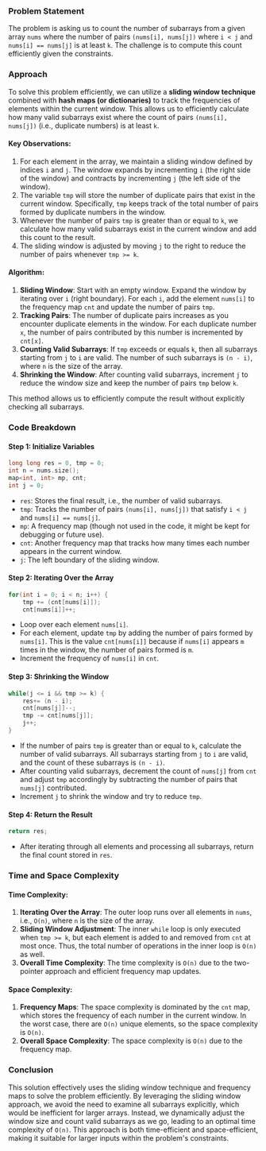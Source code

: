 ### Problem Statement

The problem is asking us to count the number of subarrays from a given array `nums` where the number of pairs `(nums[i], nums[j])` where `i < j` and `nums[i] == nums[j]` is at least `k`. The challenge is to compute this count efficiently given the constraints.

### Approach

To solve this problem efficiently, we can utilize a **sliding window technique** combined with **hash maps (or dictionaries)** to track the frequencies of elements within the current window. This allows us to efficiently calculate how many valid subarrays exist where the count of pairs `(nums[i], nums[j])` (i.e., duplicate numbers) is at least `k`.

#### Key Observations:
1. For each element in the array, we maintain a sliding window defined by indices `i` and `j`. The window expands by incrementing `i` (the right side of the window) and contracts by incrementing `j` (the left side of the window).
2. The variable `tmp` will store the number of duplicate pairs that exist in the current window. Specifically, `tmp` keeps track of the total number of pairs formed by duplicate numbers in the window.
3. Whenever the number of pairs `tmp` is greater than or equal to `k`, we calculate how many valid subarrays exist in the current window and add this count to the result.
4. The sliding window is adjusted by moving `j` to the right to reduce the number of pairs whenever `tmp >= k`.

#### Algorithm:
1. **Sliding Window**: Start with an empty window. Expand the window by iterating over `i` (right boundary). For each `i`, add the element `nums[i]` to the frequency map `cnt` and update the number of pairs `tmp`.
2. **Tracking Pairs**: The number of duplicate pairs increases as you encounter duplicate elements in the window. For each duplicate number `x`, the number of pairs contributed by this number is incremented by `cnt[x]`.
3. **Counting Valid Subarrays**: If `tmp` exceeds or equals `k`, then all subarrays starting from `j` to `i` are valid. The number of such subarrays is `(n - i)`, where `n` is the size of the array.
4. **Shrinking the Window**: After counting valid subarrays, increment `j` to reduce the window size and keep the number of pairs `tmp` below `k`.

This method allows us to efficiently compute the result without explicitly checking all subarrays.

### Code Breakdown

#### Step 1: Initialize Variables
```cpp
long long res = 0, tmp = 0;
int n = nums.size();
map<int, int> mp, cnt;
int j = 0;
```
- `res`: Stores the final result, i.e., the number of valid subarrays.
- `tmp`: Tracks the number of pairs `(nums[i], nums[j])` that satisfy `i < j` and `nums[i] == nums[j]`.
- `mp`: A frequency map (though not used in the code, it might be kept for debugging or future use).
- `cnt`: Another frequency map that tracks how many times each number appears in the current window.
- `j`: The left boundary of the sliding window.

#### Step 2: Iterating Over the Array
```cpp
for(int i = 0; i < n; i++) {
    tmp += (cnt[nums[i]]);
    cnt[nums[i]]++;            
```
- Loop over each element `nums[i]`.
- For each element, update `tmp` by adding the number of pairs formed by `nums[i]`. This is the value `cnt[nums[i]]` because if `nums[i]` appears `m` times in the window, the number of pairs formed is `m`.
- Increment the frequency of `nums[i]` in `cnt`.

#### Step 3: Shrinking the Window
```cpp
while(j <= i && tmp >= k) {
    res+= (n - i);
    cnt[nums[j]]--;
    tmp -= cnt[nums[j]];
    j++;
}
```
- If the number of pairs `tmp` is greater than or equal to `k`, calculate the number of valid subarrays. All subarrays starting from `j` to `i` are valid, and the count of these subarrays is `(n - i)`.
- After counting valid subarrays, decrement the count of `nums[j]` from `cnt` and adjust `tmp` accordingly by subtracting the number of pairs that `nums[j]` contributed.
- Increment `j` to shrink the window and try to reduce `tmp`.

#### Step 4: Return the Result
```cpp
return res;
```
- After iterating through all elements and processing all subarrays, return the final count stored in `res`.

### Time and Space Complexity

#### Time Complexity:
1. **Iterating Over the Array**: The outer loop runs over all elements in `nums`, i.e., `O(n)`, where `n` is the size of the array.
2. **Sliding Window Adjustment**: The inner `while` loop is only executed when `tmp >= k`, but each element is added to and removed from `cnt` at most once. Thus, the total number of operations in the inner loop is `O(n)` as well.
3. **Overall Time Complexity**: The time complexity is `O(n)` due to the two-pointer approach and efficient frequency map updates.

#### Space Complexity:
1. **Frequency Maps**: The space complexity is dominated by the `cnt` map, which stores the frequency of each number in the current window. In the worst case, there are `O(n)` unique elements, so the space complexity is `O(n)`.
2. **Overall Space Complexity**: The space complexity is `O(n)` due to the frequency map.

### Conclusion

This solution effectively uses the sliding window technique and frequency maps to solve the problem efficiently. By leveraging the sliding window approach, we avoid the need to examine all subarrays explicitly, which would be inefficient for larger arrays. Instead, we dynamically adjust the window size and count valid subarrays as we go, leading to an optimal time complexity of `O(n)`. This approach is both time-efficient and space-efficient, making it suitable for larger inputs within the problem's constraints.
